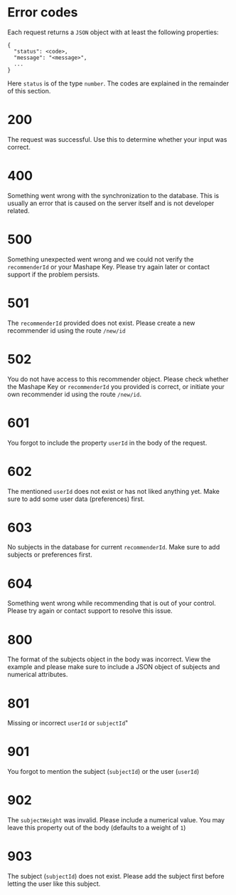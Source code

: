 # Error codes

Each request returns a `JSON` object with at least the following properties:

```
{
  "status": <code>,
  "message": "<message>",
  ...
}
```

Here `status` is of the type `number`. The codes are explained in the remainder of this section.

# 200
The request was successful. Use this to determine whether your input was correct.

# 400
Something went wrong with the synchronization to the database. This is usually an error that is caused on the server itself and is not developer related.

# 500
Something unexpected went wrong and we could not verify the `recommenderId` or your Mashape Key. Please try again later or contact support if the problem persists.

# 501
The `recommenderId` provided does not exist. Please create a new recommender id using the route `/new/id`

# 502
You do not have access to this recommender object. Please check whether the Mashape Key or `recommenderId` you provided is correct, or initiate your own recommender id using the route `/new/id`.

# 601
You forgot to include the property `userId` in the body of the request.

# 602
The mentioned `userId` does not exist or has not liked anything yet. Make sure to add some user data (preferences) first.

# 603
No subjects in the database for current `recommenderId`. Make sure to add subjects or preferences first.

# 604
Something went wrong while recommending that is out of your control. Please try again or contact support to resolve this issue.

# 800
The format of the subjects object in the body was incorrect. View the example and please make sure to include a JSON object of subjects and numerical attributes.

# 801
Missing or incorrect `userId` or `subjectId`"

# 901
You forgot to mention the subject (`subjectId`) or the user (`userId`)

# 902
The `subjectWeight` was invalid. Please include a numerical value. You may leave this property out of the body (defaults to a weight of `1`)

# 903
The subject (`subjectId`) does not exist. Please add the subject first before letting the user like this subject.
